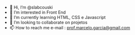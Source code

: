 - 👋 Hi, I’m @slabcouski
- 👀 I’m interested in  Front End
- 🌱 I’m currently learning  HTML, CSS e Javascript
- 💞️ I’m looking to collaborate on  projetos
- 📫 How to reach me  e-mail : prof.marcelo.garcia@gmail.com

<!---
slabcouski/slabcouski is a ✨ special ✨ repository because its `README.md` (this file) appears on your GitHub profile.
You can click the Preview link to take a look at your changes.
--->
